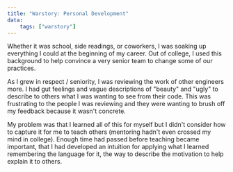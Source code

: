 ```yaml
---
title: "Warstory: Personal Development"
data:
    tags: ["warstory"]
---
```


Whether it was school, side readings, or coworkers, I was soaking up everything
I could at the beginning of my career.  Out of college, I used this background
to help convince a very senior team to change some of our practices.

As I grew in respect / seniority, I was reviewing the work of other engineers
more.  I had gut feelings and vague descriptions of "beauty" and "ugly" to
describe to others what I was wanting to see from their code.  This was
frustrating to the people I was reviewing and they were wanting to brush off my
feedback because it wasn't concrete.

My problem was that I learned all of this for myself but I didn't consider how
to capture it for me to teach others (mentoring hadn't even crossed my mind in
college).  Enough time had passed before teaching became important, that I had
developed an intuition for applying what I learned remembering the language for
it, the way to describe the motivation to help explain it to others.
